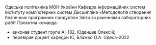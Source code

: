 Одеська політехніка МОН України
Кафедра інформаційних систем Інституту комп’ютерних систем
Дисципліна «Методологія створення безпечних програмних продуктів»
Звіти за рішеннями лабораторних робіт
Проєктна команда:
- виконав студент групи АІ-182, Юдєнцев Олексій;
- перевірив доцент кафедри ІС, Блажко О.А.
Одеса-2022
